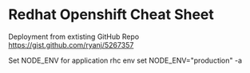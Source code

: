 # Redhat Openshift Cheat Sheet

Deployment from extisting GitHub Repo
https://gist.github.com/ryanj/5267357

Set NODE_ENV for application 
rhc env set NODE_ENV="production" -a <appname>
